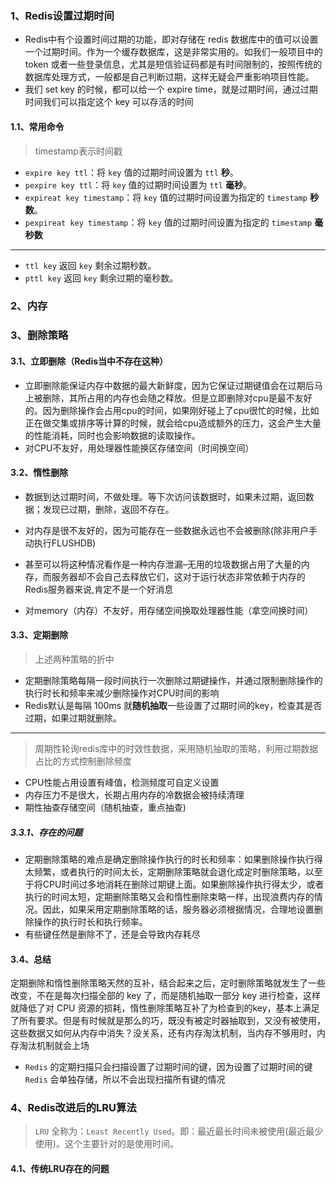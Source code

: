 ### 1、Redis设置过期时间

- Redis中有个设置时间过期的功能，即对存储在 redis 数据库中的值可以设置一个过期时间。作为一个缓存数据库，这是非常实用的。如我们一般项目中的 token 或者一些登录信息，尤其是短信验证码都是有时间限制的，按照传统的数据库处理方式，一般都是自己判断过期，这样无疑会严重影响项目性能。
- 我们 set key 的时候，都可以给一个 expire time，就是过期时间，通过过期时间我们可以指定这个 key 可以存活的时间

#### 1.1、常用命令

> timestamp表示时间戳

- `expire key ttl`：将 `key` 值的过期时间设置为 `ttl` **秒**。
- `pexpire key ttl`：将 `key` 值的过期时间设置为 `ttl` **毫秒**。
- `expireat key timestamp`：将 `key` 值的过期时间设置为指定的 `timestamp` **秒数**。
- `pexpireat key timestamp`：将 `key` 值的过期时间设置为指定的 `timestamp` **毫秒数**

----

- `ttl key` 返回 `key` 剩余过期秒数。
- `pttl key` 返回 `key` 剩余过期的毫秒数。



### 2、内存



### 3、删除策略

#### 3.1、立即删除（Redis当中不存在这种）

- 立即删除能保证内存中数据的最大新鲜度，因为它保证过期键值会在过期后马上被删除，其所占用的内存也会随之释放。但是立即删除对cpu是最不友好的。因为删除操作会占用cpu的时间，如果刚好碰上了cpu很忙的时候，比如正在做交集或排序等计算的时候，就会给cpu造成额外的压力，这会产生大量的性能消耗，同时也会影响数据的读取操作。
- 对CPU不友好，用处理器性能换区存储空间（时间换空间）

#### 3.2、惰性删除

- 数据到达过期时间，不做处理。等下次访问该数据时，如果未过期，返回数据；发现已过期，删除，返回不存在。
- 对内存是很不友好的，因为可能存在一些数据永远也不会被删除(除非用户手动执行FLUSHDB)

- 甚至可以将这种情况看作是一种内存泄漏–无用的垃圾数据占用了大量的内存，而服务器却不会自己去释放它们，这对于运行状态非常依赖于内存的Redis服务器来说,肯定不是一个好消息
- 对memory（内存）不友好，用存储空间换取处理器性能（拿空间换时间）

#### 3.3、定期删除

> 上述两种策略的折中

- 定期删除策略每隔一段时间执行一次删除过期键操作，并通过限制删除操作的执行时长和频率来减少删除操作对CPU时间的影响
- Redis默认是每隔 100ms 就**随机抽取**一些设置了过期时间的key，检查其是否过期，如果过期就删除。

---

> 周期性轮询redis库中的时效性数据，采用随机抽取的策略，利用过期数据占比的方式控制删除频度

- CPU性能占用设置有峰值，检测频度可自定义设置
- 内存压力不是很大，长期占用内存的冷数据会被持续清理
- 期性抽查存储空间（随机抽查，重点抽查)

##### 3.3.1、存在的问题

- 定期删除策略的难点是确定删除操作执行的时长和频率：如果删除操作执行得太频繁，或者执行的时间太长，定期删除策略就会退化成定时删除策略，以至于将CPU时间过多地消耗在删除过期键上面。如果删除操作执行得太少，或者执行的时间太短，定期删除策略又会和惰性删除束略一样，出现浪费内存的情况。因此，如果采用定期删除策略的话，服务器必须根据情况，合理地设置删除操作的执行时长和执行频率。
- 有些键任然是删除不了，还是会导致内存耗尽

#### 3.4、总结

定期删除和惰性删除策略天然的互补，结合起来之后，定时删除策略就发生了一些改变，不在是每次扫描全部的 key 了，而是随机抽取一部分 key 进行检查，这样就降低了对 CPU 资源的损耗，惰性删除策略互补了为检查到的key，基本上满足了所有要求。但是有时候就是那么的巧，既没有被定时器抽取到，又没有被使用，这些数据又如何从内存中消失？没关系，还有内存淘汰机制，当内存不够用时，内存淘汰机制就会上场

- `Redis` 的定期扫描只会扫描设置了过期时间的键，因为设置了过期时间的键 `Redis` 会单独存储，所以不会出现扫描所有键的情况

### 4、Redis改进后的LRU算法

> `LRU` 全称为：`Least Recently Used`。即：最近最长时间未被使用(最近最少使用)。这个主要针对的是使用时间。

#### 4.1、传统LRU存在的问题

